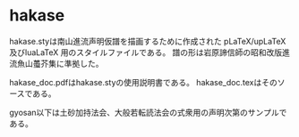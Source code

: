# hakase
hakase.styは南山進流声明仮譜を描画するために作成された
pLaTeX/upLaTeX 及びluaLaTeX 用のスタイルファイルである。
譜の形は岩原諦信師の昭和改版進流魚山蠆芥集に準拠した。

hakase_doc.pdfはhakase.styの使用説明書である。
hakase_doc.texはそのソースである。

gyosan以下は土砂加持法会、大般若転読法会の式衆用の声明次第のサンプルである。